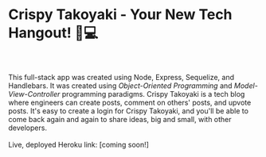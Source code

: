# Crispy Takoyaki - Your New Tech Hangout! 🐙💻<br/><br/>
This full-stack app was created using Node, Express, Sequelize, and Handlebars. It was created using <i>Object-Oriented Programming</i> and <i>Model-View-Controller</i> programming paradigms. Crispy Takoyaki is a tech blog where engineers can create posts, comment on others' posts, and upvote posts. It's easy to create a login for Crispy Takoyaki, and you'll be able to come back again and again to share ideas, big and small, with other developers. <br/><br/>
Live, deployed Heroku link: [coming soon!]
